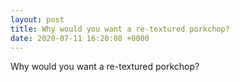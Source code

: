 ```yaml
---
layout: post
title: Why would you want a re-textured porkchop?
date: 2020-07-11 16:20:08 +0000
---
```


Why would you want a re-textured porkchop?

